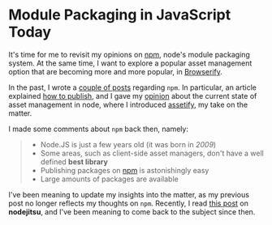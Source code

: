 # Module Packaging in JavaScript Today #

It's time for me to revisit my opinions on [npm](https://npmjs.org "Node Packaged Modules"), node's module packaging system. At the same time, I want to explore a popular asset management option that are becoming more and more popular, in [Browserify](http://browserify.org/ "npm modules in the browser - Browserify").

In the past, I wrote a [couple of posts](/search/tagged/npm "Articles tagged npm") regarding `npm`. In particular, an article explained [how to publish](/2013/01/23/publishing-nodejs-packages-with-npm "Publishing NodeJS Packages with npm"), and I gave my [opinion](/2013/01/18/asset-management-in-node "Asset Management in Node") about the current state of asset management in node, where I introduced [assetify](https://github.com/bevacqua/node-assetify "assetify for Node on GitHub"), my take on the matter.

I made some comments about `npm` back then, namely:

> - Node.JS is just a few years old (it was born in _2009_)
> - Some areas, such as client-side asset managers, don't have a well defined **best library**
> - Publishing packages on [npm](https://npmjs.org/ "npmjs.org") is astonishingly easy
> - Large amounts of packages are available

I've been meaning to update my insights into the matter, as my previous post no longer reflects my thoughts on `npm`. Recently, I read [this post](http://blog.nodejitsu.com/npm-innovation-through-modularity "npm: innovation through modularity") on **nodejitsu**, and I've been meaning to come back to the subject since then.



